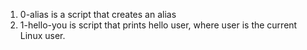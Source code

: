 1. 0-alias is a script that creates an alias
2. 1-hello-you is script that prints hello user, where user is the current Linux user.

